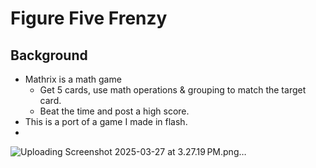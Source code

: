 # Figure Five Frenzy

## Background
- Mathrix is a math game
    - Get 5 cards, use math operations & grouping to match the target card.
    - Beat the time and post a high score.
- This is a port of a game I made in flash.
- 


![Uploading Screenshot 2025-03-27 at 3.27.19 PM.png…]()
